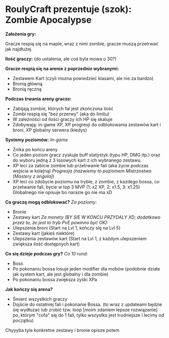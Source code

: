 # RoulyCraft prezentuje (szok): Zombie Apocalypse

**Założenia gry:**

Gracze respią się na mapie, wraz z nimi zombie, gracze muszą przetrwać jak najdłużej.

**Ilość graczy:** 
(do ustalenia, ale coś byla mowa o 30?)

**Gracze respią się na arenie z poprzednio wybranymi:**
- Zestawem Kart (czyli mozna powiedzieć klasami, ale nie za bardzo)
- Bronią główną
- Bronią ręczną

**Podczas trwania areny gracze:**
- Zabijają zombie, których fal jest zkończona ilość
- Zombi respią się "bez przerwy" (aka do limitu)
- W zależności od ilości graczy ich HP się skaluje
- Zdobywają: in-game XP, XP progresji do odblokowania zestawów kart i broni, XP globalny serwera (kiedys)

**Systemy poziomów:**
*In-game*
- Znika po końcu areny
- Co jeden poziom gracz zyskuje buff statystyk (typu HP, DMG itp.) oraz do wyboru jedną z 3 losowych kart z ich wybranego zestawu.
- XP leci za zabicie zombie lub przetrwanie fali (aka życie podczas wejścia w kolejną)
*Progresja (nazwiemy to poziomem Mistrzostwa [Mastery z angola])*
- XP leci co zdobycie poziomu na trybie, z zombie, z kazdego bossa, co przetwanie fali, bycie w top 3 MVP (1: x2 XP, 2: x1.5, 3: x1.25)
Globalnego nie opisuje bo narazie go nie ma xD

**Co graczę mogą odblokować?**
*Za poziomy:*
- Bronie
- Zestawy kart
*Za monety (BY SIE W KONCU PRZYDALY XD; dodatkowo przez to, że jest to tryb PvE powinno być OK):*
- Ulepszenia broni (Start na Lvl 1, kończy się na Lvl 5)
- Zestawy kart (jakieś niektóre)
- Ulepszenia zestawów kart (Start na Lvl 1, z każdym ulepszeniem zwiększa ilość dostępnych kart)

**Co się dzieje podczas gry?**
*Co 10 rund:*
- Boss
- Po pokonaniu bossa losuje jeden modifier dla mobów (podobnie działa jak system kart, ale jest globalny i dla zombie)
- Po pokonaniu bossa zwiększa zyski XPa

**Jak kończy się arena?**
- Śmierć wszystkich graczy
- Dojście do ostatniej fali i pokonanie Bossa. (to wraz z updateami będzie się wydłużać lub zrobić tzw. loop [moim zdaniem lepsze rozwiązanie] po, którym "cofa" się do 1 fali, tylko wszystko jest trudniejsze i lecimy od początku)

Chyyyba tyle
konkretne zestawy i bronie opisze potem
